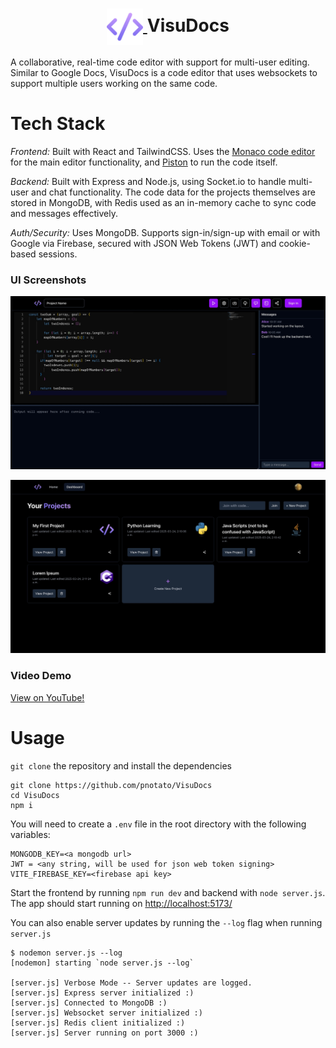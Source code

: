 <h1 align="center">
    <a href="https://github.com/pnotato/VisuDocs">
        <img src="./client/public/icons/icon.png" valign="middle" width="58" height="58" alt="VisuDocs" />
    </a>
    <span valign="middle">
        VisuDocs
    </span>
</h1>

A collaborative, real-time code editor with support for multi-user editing. Similar to Google Docs, VisuDocs is a code editor that uses websockets to support multiple users working on the same code. 

# Tech Stack

*Frontend:* Built with React and TailwindCSS. Uses the [Monaco code editor](https://github.com/microsoft/monaco-editor) for the main editor functionality, and [Piston](https://github.com/engineer-man/piston) to run the code itself. 

*Backend:* Built with Express and Node.js, using Socket.io to handle multi-user and chat functionality. The code data for the projects themselves are stored in MongoDB, with Redis used as an in-memory cache to sync code and messages effectively.

*Auth/Security:* Uses MongoDB. Supports sign-in/sign-up with email or with Google via Firebase, secured with JSON Web Tokens (JWT) and cookie-based sessions.


### UI Screenshots

![VisuDocs Editor](./documentation/images/editor.jpeg)

![VisuDocs Dashboard](./documentation/images/dashboard.jpeg)

### Video Demo

[View on YouTube!](https://www.youtube.com/watch?v=pAY6s_Z3O5Q)

# Usage

```git clone``` the repository and install the dependencies
```
git clone https://github.com/pnotato/VisuDocs
cd VisuDocs
npm i
```

You will need to create a ```.env``` file in the root directory with the following variables:
```
MONGODB_KEY=<a mongodb url>
JWT = <any string, will be used for json web token signing>
VITE_FIREBASE_KEY=<firebase api key>
```
Start the frontend by running ```npm run dev``` and backend with ```node server.js```. The app should start running on [http://localhost:5173/](http://localhost:5173/)

You can also enable server updates by running the ```--log``` flag when running ```server.js```
```
$ nodemon server.js --log
[nodemon] starting `node server.js --log`

[server.js] Verbose Mode -- Server updates are logged.
[server.js] Express server initialized :)
[server.js] Connected to MongoDB :)
[server.js] Websocket server initialized :)
[server.js] Redis client initialized :)
[server.js] Server running on port 3000 :)
```


